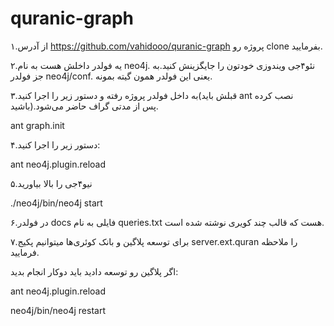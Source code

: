# quranic-graph
۱.از آدرس https://github.com/vahidooo/quranic-graph پروژه رو clone بفرمایید.

۲.یه فولدر داخلش هست به نام neo4j. نئو۴جی ویندوزی خودتون را جایگزینش کنید.به جز فولدر neo4j/conf. یعنی این فولدر همون گیته بمونه.

۳.به داخل فولدر پروژه رفته و دستور زیر را اجرا کنید(قبلش باید ant نصب کرده باشید).پس از مدتی گراف حاضر می‌شود.

ant graph.init

۴.دستور زیر را اجرا کنید:

ant neo4j.plugin.reload

۵.نیو۴جی را بالا بیاورید

./neo4j/bin/neo4j start

۶.در فولدر docs فایلی به نام queries.txt‌ هست که قالب چند کویری نوشته شده است.

۷.برای توسعه پلاگین و بانک کوئری‌ها میتوانیم پکیج server.ext.quran را ملاحظه فرمایید.



اگر پلاگین رو توسعه دادید باید دوکار انجام بدید:

ant neo4j.plugin.reload

neo4j/bin/neo4j restart
